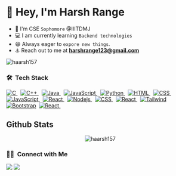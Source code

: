 # 👋 Hey, I'm Harsh Range
- 🏫 I'm CSE `Sophomore` @IIITDMJ
- 💻 I am currently learning `Backend technologies`
- 😄 Always eager to `expore new things`.
- ⚓ Reach out to me at **harshrange123@gmail.com**

<p align="left"> <img src="https://komarev.com/ghpvc/?username=haarsh157&label=Profile%20views&color=0e75b6&style=flat" alt="haarsh157" /> </p>

### 🛠 &nbsp;Tech Stack
<a href="https://www.cprogramming.com/" target="_blank"> 
    <img alt="C" src="https://img.shields.io/badge/C%20-%232370ED.svg?style=plastic&logo=c&logoColor=white">
  </a> &nbsp;
  <a href="https://www.w3schools.com/cpp/" target="_blank"> 
    <img alt="C++" src="https://img.shields.io/badge/C++%20-%2300599C.svg?style=plastic&logo=c%2B%2B&logoColor=black">
  </a> &nbsp;
  <a href="https://www.java.com" target="_blank"> 
    <img alt="Java" src="https://img.shields.io/badge/Java-%23007396.svg?style=plastic&logo=java&logoColor=white">
  </a>&nbsp;
  <a href="https://developer.mozilla.org/en-US/docs/Web/JavaScript" target="_blank"> 
     <img alt="JavaScript" src="https://img.shields.io/badge/JavaScript%20-%23F7DF1E.svg?style=plastic&logo=javascript&logoColor=black">
   </a>&nbsp;
    <a href="https://python.org" target="_blank"> 
     <img alt="Python" src="https://img.shields.io/badge/Python%20-%23EA4335.svg?style=plastic&logo=python&logoColor=white">
   </a>&nbsp;
  <a href="https://www.w3.org/html/" target="_blank"> 
   <img alt="HTML" src="https://img.shields.io/badge/HTML5%20-%23E34F26.svg?style=plastic&logo=html5&logoColor=white">
  </a>   &nbsp;
   <a href="https://www.w3schools.com/css/" target="_blank">
    <img alt="CSS" src="https://img.shields.io/badge/CSS%20-%231572B6.svg?style=plastic&logo=css3&logoColor=white">
  </a> &nbsp;
   <a href="https://developer.mozilla.org/en-US/docs/Web/JavaScript" target="_blank"> 
     <img alt="JavaScript" src="https://img.shields.io/badge/JavaScript%20-%23F7DF1E.svg?style=plastic&logo=javascript&logoColor=black">
   </a>&nbsp;
   <a href="https://mui.com/material-ui/" target="_blank">
    <img alt="React" src="https://img.shields.io/badge/MaterialUI-%2361DAFB.svg?style=plastic&logo=MUI&logoColor=black">
  </a>&nbsp;
  <a href="#" target="_blank"> 
   <img alt="Nodejs" src="https://img.shields.io/badge/NodeJs%20-%23E34F26.svg?style=plastic&logo=Nodedotjs&logoColor=white">
  </a> &nbsp;
  <a href="" target="_blank">
    <img alt="CSS" src="https://img.shields.io/badge/ExpressJs%20-%231572B6.svg?style=plastic&logo=Express&logoColor=white">
  </a> &nbsp;
  <a href="https://www.w3schools.com/react/" target="_blank">
    <img src="https://img.shields.io/badge/React-%23EA4335.svg?style=plastic&logo=React&logoColor=white" alt="React"/>
  </a>&nbsp;
  <a href="https://tailwindcss.com/"><img alt="Tailwind" src="https://img.shields.io/badge/Tailwind-%23181717.svg?style=plastic&logo=Tailwind CSS&logoColor=white"></a>&nbsp;
  <a href="https://getbootstrap.com/"><img alt="Bootstrap" src="https://img.shields.io/badge/Bootstrap-%2361DAFB.svg?style=plastic&logo=Bootstrap&logoColor=black"></a>&nbsp;
  <a href="#" target="_blank">
    <img src="https://img.shields.io/badge/MongoDB-%23EA4335.svg?style=plastic&logo=MongoDB&logoColor=black" alt="React"/>
  </a>&nbsp;
<br>

## Github Stats
<p align="center"><img src="https://github-readme-stats.vercel.app/api?username=haarsh157&show_icons=true&theme=tokyonight&hide_border=true&locale=en" alt="haarsh157" /></a>
</div>

### 🤝🏻 &nbsp;Connect with Me

<p align="left">
<a href="https://linkedin.com/in/harsh-range"><img src="https://img.shields.io/badge/-Linkedin-0077B5?style=flat&logo=Linkedin&logoColor=white"/></a>
<a href="mailto:harshrange123@gmail.com"><img src="https://img.shields.io/badge/-Mail-D14836?style=flat&logo=Gmail&logoColor=white"/></a>
</p>
